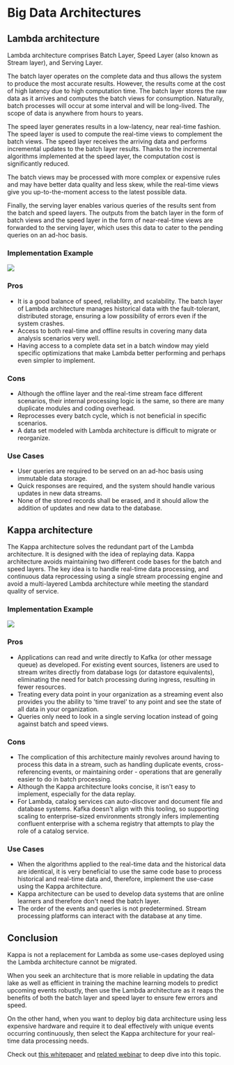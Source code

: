 # Big Data Architectures

## Lambda architecture

Lambda architecture comprises Batch Layer, Speed Layer (also known as Stream layer), and Serving Layer.

The batch layer operates on the complete data and thus allows the system to produce the most accurate results. However, the results come at the cost of high latency due to high computation time. The batch layer stores the raw data as it arrives and computes the batch views for consumption. Naturally, batch processes will occur at some interval and will be long-lived. The scope of data is anywhere from hours to years.

The speed layer generates results in a low-latency, near real-time fashion. The speed layer is used to compute the real-time views to complement the batch views. The speed layer receives the arriving data and performs incremental updates to the batch layer results. Thanks to the incremental algorithms implemented at the speed layer, the computation cost is significantly reduced.

The batch views may be processed with more complex or expensive rules and may have better data quality and less skew, while the real-time views give you up-to-the-moment access to the latest possible data.

Finally, the serving layer enables various queries of the results sent from the batch and speed layers. The outputs from the batch layer in the form of batch views and the speed layer in the form of near-real-time views are forwarded to the serving layer, which uses this data to cater to the pending queries on an ad-hoc basis.

### Implementation Example

![](/img/concepts/lambda_architecture.png)

### Pros

- It is a good balance of speed, reliability, and scalability. The batch layer of Lambda architecture manages historical data with the fault-tolerant, distributed storage, ensuring a low possibility of errors even if the system crashes.
- Access to both real-time and offline results in covering many data analysis scenarios very well.
- Having access to a complete data set in a batch window may yield specific optimizations that make Lambda better performing and perhaps even simpler to implement.

### Cons

- Although the offline layer and the real-time stream face different scenarios, their internal processing logic is the same, so there are many duplicate modules and coding overhead.
- Reprocesses every batch cycle, which is not beneficial in specific scenarios.
- A data set modeled with Lambda architecture is difficult to migrate or reorganize.

### Use Cases

- User queries are required to be served on an ad-hoc basis using immutable data storage.
- Quick responses are required, and the system should handle various updates in new data streams.
- None of the stored records shall be erased, and it should allow the addition of updates and new data to the database.


## Kappa architecture

The Kappa architecture solves the redundant part of the Lambda architecture. It is designed with the idea of replaying data. Kappa architecture avoids maintaining two different code bases for the batch and speed layers. The key idea is to handle real-time data processing, and continuous data reprocessing using a single stream processing engine and avoid a multi-layered Lambda architecture while meeting the standard quality of service.


### Implementation Example

![](/img/concepts/kappa_architecture.png)


### Pros

- Applications can read and write directly to Kafka (or other message queue) as developed. For existing event sources, listeners are used to stream writes directly from database logs (or datastore equivalents), eliminating the need for batch processing during ingress, resulting in fewer resources.
- Treating every data point in your organization as a streaming event also provides you the ability to 'time travel' to any point and see the state of all data in your organization.
- Queries only need to look in a single serving location instead of going against batch and speed views.

### Cons

- The complication of this architecture mainly revolves around having to process this data in a stream, such as handling duplicate events, cross-referencing events, or maintaining order - operations that are generally easier to do in batch processing.
- Although the Kappa architecture looks concise, it isn't easy to implement, especially for the data replay.
- For Lambda, catalog services can auto-discover and document file and database systems. Kafka doesn't align with this tooling, so supporting scaling to enterprise-sized environments strongly infers implementing confluent enterprise with a schema registry that attempts to play the role of a catalog service.

### Use Cases

- When the algorithms applied to the real-time data and the historical data are identical, it is very beneficial to use the same code base to process historical and real-time data and, therefore, implement the use-case using the Kappa architecture.
- Kappa architecture can be used to develop data systems that are online learners and therefore don't need the batch layer.
- The order of the events and queries is not predetermined. Stream processing platforms can interact with the database at any time.

## Conclusion

Kappa is not a replacement for Lambda as some use-cases deployed using the Lambda architecture cannot be migrated.

When you seek an architecture that is more reliable in updating the data lake as well as efficient in training the machine learning models to predict upcoming events robustly, then use the Lambda architecture as it reaps the benefits of both the batch layer and speed layer to ensure few errors and speed.

On the other hand, when you want to deploy big data architecture using less expensive hardware and require it to deal effectively with unique events occurring continuously, then select the Kappa architecture for your real-time data processing needs.

Check out [this whitepaper](https://www.qlik.com/us/resource-library/modernizing-your-data-architecture-to-unlock-business-value) and [related webinar](https://videos.qlik.com/watch/mm2p55sd3zvdYHqkzhqRaH?_ga=2.269188596.401343546.1664008674-358725923.1664008674) to deep dive into this topic.